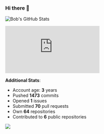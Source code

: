 ### Hi there 👋

![Bob's GitHub Stats](https://github-readme-stats.vercel.app/api?username=Bobthesoftwaredeveloper&show_icons=true&count_private=true&theme=react&hide=stars,prs,issues,contribs)

![Bob's github activity graph](https://d3eqgu1c877dat.cloudfront.net/graph-stats.xml)

**Additional Stats**:
- Account age: **3** years
- Pushed **1473** commits
- Opened **1** issues
- Submitted **70** pull requests
- Own **64** repositories
- Contributed to **6** public repositories

![](https://komarev.com/ghpvc/?username=BobTheSoftwareDeveloper)
